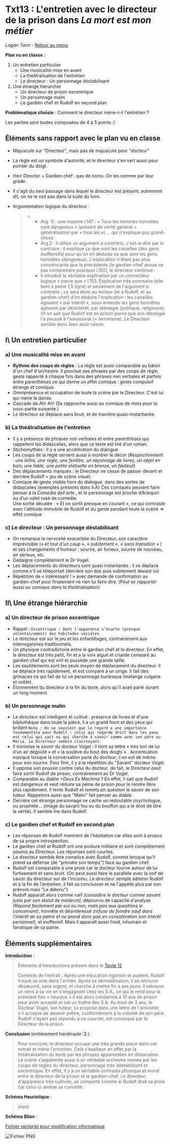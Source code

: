 # Txt13 : L'entretien avec le directeur de la prison dans *La mort est mon métier*

*Logan Tann* - [Retour au menu](../)

**Plan vu en classe :**

1. Un entretien particulier
   * Une musicalité mise en avant
   * La théâtralisation de l'entretien
   * Le directeur : Un personnage déstabilisant
2. Une étrange hiérarchie
   * Un directeur de prison excentrique
   * Un personnage malin
   * Le gardien chef et Rudolf en second plan

__Problématique choisie__ : Comment le directeur mène-t-il l'entretien ? 

Les parties sont toutes composées de 4 à 5 points :)

## Éléments sans rapport avec le plan vu en classe

* Majuscule sur "Directeur", mais pas de majuscule pour "docteur"

* La règle est un symbole d'autorité, et le directeur s'en sert aussi pour pointer du doigt.

* Herr Director + Gardien chef : pas de noms. On les nomme par leur grade.

* Il s'agit du seul passage dans lequel le directeur est présent, autrement dit, on ne le voit pas dans la suite du livre.

* Argumentation logique du directeur :   

  > - - Arg. 1) : une maxime l.147 : « Tous les hommes honnêtes sont dangereux » (présent de vérité général + généralisation par « tous les ») … qui n'explique pas grand-chose.
  >   - Arg.2 : Il utilise un argument *a contrario,* c'est-à-dire par le contraire : il explique ce que sont les canailles (des gens inoffensifs) pour qu'on en déduise ce que sont les gens honnêtes (dangereux). L'explication n'étant pas plus convaincante que la précédente (le gardien-chef avoue ne pas comprendre pourquoi l.150), le directeur continue :
  >   - Il introduit la véritable explication par un connecteur logique « parce que » l.153. Explication très sommaire (elle tient à peine 1,5 ligne) et seulement de l'argument *a contrario* ; ce sera donc au lecteur (et à Rudolf, et au gardien-chef) d'en déduire l'implication : les canailles agissent « par intérêt », sous-entendu les gens honnêtes agissent par désintérêt, par idéologie (politique, religieuse). Or on sait que Rudolf est en prison parce que son idéologie l'a poussé à l'assassinat (= terrorisme). Le Directeur semble donc bien avoir raison.

## I\ Un entretien particulier

### a) Une musicalité mise en avant

* **Rythme des coups de règles** : La règle est aussi comparable au bâton d'un chef d'orchestre. Il ponctue ses phrases par des coups de règle, geste rapporté à chaque fois dans des phrases non verbales et parfois entre parenthèses ce qui donne un effet comique : geste compulsif étrange et comique. 
* Omniprésence et occupation de toute la scène par le Directeur. C'est lui qui mène la danse.
* Cascade de Ah! Ah! (Se rapproche aussi au comique de mots pour la sous-partie suivante.)
* Le directeur se déplace sans bruit, et de manière quasi-instantanée.

### b) La théâtralisation de l'entretien

* Il y a présence de phrases non verbales et entre parenthèses qui rappellent les didascalies, alors que ce texte est tiré d'un roman.
* Stichomythies : Il y a une accélération du dialogue.
* Les coups de la règle servent aussi à montrer le décor (*Respectivement : une lettre, une règle, une fenêtre, un rayonnage de livres, un objet en bois, une table, une petite statuette en bronze, un fauteuil*)
* Des déplacements marqués : le Directeur ne cesse de passer devant et derrière Rudolf = jeu de scène visuel.
* Comique de geste visible hors du dialogue, dans des sortes de didascalies (exemples présents dans II.A) Ces comiques peuvent faire penser à la *Comedia dell arte* , et le personnage est proche d’Arlequin ou d’un valet rusé de comédie.  
  Une sortie décalée : « Et on sortit presque en courant », ce qui contraste avec l'attitude immobile de Rudolf et du garde pendant toute la scène => effet comique

### c) Le directeur : Un personnage déstabilisant

* On remarque la nervosité exacerbée du Directeur, son caractère imprévisible (« *et tout d'un coup* », « *subitement* », « *sans transition* » ) et ses changements d'humeur : sourire, air furieux, sourire de nouveau, air sérieux, etc. 
* Dédaigne complètement le Dr Vogel.
* Les déplacements du directeurs sont quasi instantanés : il se déplace comme s'il se téléportait (derrière son dos puis subitement devant lui)
* Répétition de « intéressant ! » avec demande de confirmation au gardien-chef pour finalement ne rien lui faire dire. *(Peut se rapporter aussi au comique dans la théâtralisation)*

## II\ Une étrange hiérarchie

### a) Un directeur de prison excentrique

* Rappel : `Excentrique : Dont l'apparence s’écarte (presque volontairement) des habitudes sociales`
* Le directeur est sur le jeu et les enfantillages, contrairement aux interrogatoires traditionnels. 
* Un physique contradictoire entre le gardien chef et le directeur. En effet, le directeur est très petit, fin et a la voix aiguë et criarde comparé au gardien chef qui est viril et possède une grande taille.
* Les sautillements sont les seuls moyen de déplacement du directeur. Il se déplace très rapidement, et est comparé à un singe. Il fait des grimaces ce qui fait de lui un personnage burlesque (mélange vulgaire et noble).
* Étonnement du directeur à la fin du texte, alors qu'il avait parlé durant un long moment.

### b) Un personnage malin

- Le directeur est intelligent et cultivé : présence de livres et d'une bibliothèque dans toute la pièce, il a un grand front et des yeux qui brillent `Note : On se souvient que le regard a une importance fondamentale pour Rudolf : celui qui regarde droit dans les yeux est celui qui sait ou qui cherche à savoir comme avec son père ou Maria. Le Directeur semble clairvoyant.`
- Il minimise le savoir du docteur Vogel : il tient sa lettre « très loin de lui d’un air dégoûté » et « la soulève du bout des doigts » . Accentuation ironique lorsque la conversation parle du docteur; il en est de même pour son sourire. Pour finir, il y a la répétition du "Savant" docteur Vogel.
- Il oppose son pouvoir contre celui du docteur. de fait, le Directeur peut faire sortir Rudolf de prison, contrairement au Dr Vogel. 
- Comparable au diable *+Deus Ex Machina* ? En effet, il sait que Rudolf est dangereux et veut réduire sa peine de prison pour le rendre libre plus rapidement. Il tente Rudolf et remets en question le savoir de son tuteur. Rappelons aussi que "Malin" fait penser au diable.
- Derrière cet étrange personnage se cache un redoutable psychologue, ou prophète... (image du savant fou ou du bouffon qui a le droit de dire la vérité). Il semble lire dans Rudolf.

### c) Le gardien chef et Rudolf en second plan

* Les réponses de Rudolf montrent de l'hésitation car elles sont à propos de sa propre introspection.
* Le gardien chef et Rudolf ont une posture militaire et sont complètement soumis au Directeur. Les réponses sont courtes.
* Le directeur semble être complice avec Rudolf, comme lorsque qu'il prend sa défense (de "prendre son temps") face au gardien chef.
* Rudolf est comparable à une proie car le docteur tourne autour de lui furtivement et sans bruit. (On peut aussi faire le parallèle avec la soif de savoir du directeur sur de l'inconnu. Le directeur semple admirer Rudolf et à la fin de l'entretien, il fait sa conclusion et ne l'appelle plus par son prénom mais "Le détenu")
* Rudolf apparaît alors comme naïf *(considère le docteur comme savant juste par son statut de médecin)*, dépourvu de capacité d'analyse *(Répond facilement par oui ou non, mais pas aux questions le concernant)*, honnête et désintéressé *(refuse de feindre sauf dans l’intérêt de sa patrie et ne prend donc pas en considération son intérêt personnel)*, et inoffensif. Mais il apparaît aussi froid, inhumain et fanatique de sa patrie.

## Éléments supplémentaires

__Introduction__ : 

> Éléments d'introductions présent dans le [Texte 12](txt12.md)
>
> Contexte de l'extrait : Après une éducation rigoriste et austère, Rudolf trouve sa voie dans
> l'armée. Après sa démobilisation, il se retrouve désœuvré, sans argent, et cherche à mettre fin à ses jours. Il retrouve un sens à sa vie en s'engageant chez les S.A., ce qui le rend pour la première fois « heureux ».Il est alors condamné à 10 ans de prison pour avoir accepté et tué un traître des S.A. Au bout de 3 ans, le Docteur Vogel, son tuteur, lui propose dans une lettre de l'amnistier s'il accepte
> de devenir prêtre, conformément à la volonté de son père. Rudolf n'ayant pas répondu à ce courrier, est convoqué par le Directeur de la prison. 



__Conclusion__  (entièrement handmade :3 ): 

> Pour conclure, le directeur occupe une très grande place dans cet extrait et mène l'entretien. Cela s'explique en effet par la théâtralisation du texte par les phrases apparentées en didascalies. La scène s'apparente aussi à un véritable orchestre menée par les coups de règles du directeur, personnage très déstabilisant et excentrique. En effet, il y a un véritable contraste physique et moral entre le directeur de la prison et le gardien-chef. Le directeur, d'apparence très cultivée, se comporte comme si Rudolf était sa proie car celui-ci amène sa curiosité.

__Schéma Heuristique__ : 

> (non)

__Schéma Bilan__ : 

[Fichier vectoriel pour modification informatique](txt13.svg)

![Fichier PNG](txt13.png)

